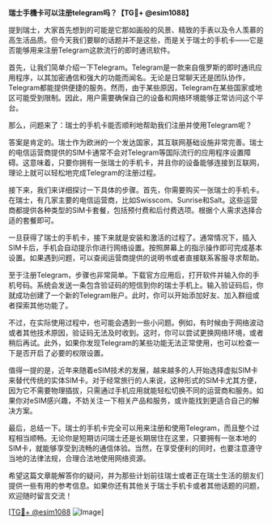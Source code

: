 **瑞士手機卡可以注册telegram吗？【TG💪+ @esim1088】**

提到瑞士，大家首先想到的可能是它那如画般的风景、精致的手表以及令人羡慕的高生活品质。但今天我们要聊的话题并不是这些，而是关于瑞士的手机卡——它是否能够用来注册Telegram这款流行的即时通讯软件。

首先，让我们简单介绍一下Telegram。Telegram是一款来自俄罗斯的即时通讯应用程序，以其加密通信和强大的功能而闻名。无论是日常聊天还是团队协作，Telegram都能提供便捷的服务。然而，由于某些原因，Telegram在某些国家或地区可能受到限制。因此，用户需要确保自己的设备和网络环境能够正常访问这个平台。

那么，问题来了：瑞士的手机卡能否顺利地帮助我们注册并使用Telegram呢？

答案是肯定的。瑞士作为欧洲的一个发达国家，其互联网基础设施非常完善。瑞士的电信运营商提供的SIM卡通常不会对Telegram等国际流行的应用程序设置障碍。这意味着，只要你拥有一张瑞士的手机卡，并且你的设备能够连接到互联网，理论上就可以轻松地完成Telegram的注册过程。

接下来，我们来详细探讨一下具体的步骤。首先，你需要购买一张瑞士的手机卡。在瑞士，有几家主要的电信运营商，比如Swisscom、Sunrise和Salt。这些运营商都提供各种类型的SIM卡套餐，包括预付费和后付费选项。根据个人需求选择合适的套餐即可。

一旦获得了瑞士的手机卡，接下来就是安装和激活的过程了。通常情况下，插入SIM卡后，手机会自动提示你进行网络设置。按照屏幕上的指示操作即可完成基本设置。如果遇到问题，可以查阅运营商提供的说明书或者直接联系客服寻求帮助。

至于注册Telegram，步骤也非常简单。下载官方应用后，打开软件并输入你的手机号码。系统会发送一条包含验证码的短信到你的瑞士手机上。输入验证码后，你就成功创建了一个新的Telegram账户。此时，你可以开始添加好友、加入群组或者探索其他功能了。

不过，在实际使用过程中，也可能会遇到一些小问题。例如，有时候由于网络波动或者其他技术原因，验证码无法及时收到。这时，你可以尝试更换网络环境，或者稍后再试。此外，如果你发现Telegram的某些功能无法正常使用，也可以检查一下是否开启了必要的权限设置。

值得一提的是，近年来随着eSIM技术的发展，越来越多的人开始选择虚拟SIM卡来替代传统的实体SIM卡。对于经常旅行的人来说，这种形式的SIM卡尤其方便，因为它不需要物理插拔，只需通过手机应用就能轻松切换不同的运营商和服务。如果你对eSIM感兴趣，不妨关注一下相关产品和服务，或许能找到更适合自己的解决方案。

最后，总结一下。瑞士的手机卡完全可以用来注册和使用Telegram，而且整个过程相当顺畅。无论你是短期访问瑞士还是长期居住在这里，只要拥有一张本地的SIM卡，就能够享受到流畅的通信体验。当然，在享受便利的同时，也要注意遵守当地的法律法规，合理合法地使用网络资源。

希望这篇文章能解答你的疑问，并为那些计划前往瑞士或者正在瑞士生活的朋友们提供一些有用的参考信息。如果你还有其他关于瑞士手机卡或者其他话题的问题，欢迎随时留言交流！

[[TG💪+ @esim1088](https://t.me/s/esim1088) ![Image](https://i.postimg.cc/4NQfJmqS/Snipaste-2025-05-13-00-14-12.png)]